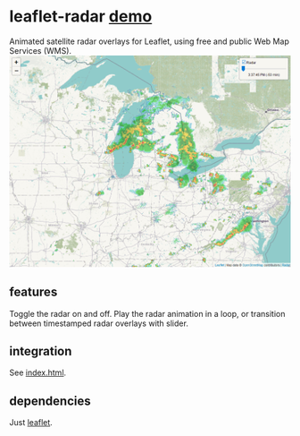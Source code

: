 # leaflet-radar [demo](https://rwev.github.io/leaflet-radar)
Animated satellite radar overlays for Leaflet, using free and public Web Map Services (WMS). 
![gif](leaflet-radar.gif)

## features
Toggle the radar on and off. Play the radar animation in a loop, or transition between timestamped radar overlays with slider. 

## integration
See [index.html](https://www.github.com/rwev/leaflet-radar/blob/master/index.html).

## dependencies
Just [leaflet](https://www.github.com/leaflet/leaflet). 
